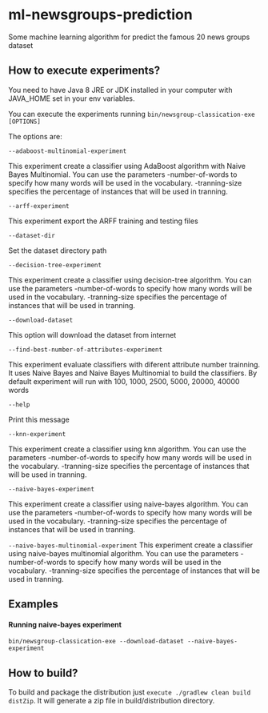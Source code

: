 # ml-newsgroups-prediction
Some machine learning algorithm for predict the famous 20 news groups dataset

## How to execute experiments?

You need to have Java 8 JRE or JDK installed in your computer with JAVA_HOME set in your env variables.

You can execute the experiments running `bin/newsgroup-classication-exe [OPTIONS]`

The options are:

`--adaboost-multinomial-experiment`

This experiment create a classifier using AdaBoost algorithm with Naive Bayes Multinomial. You can use the parameters -number-of-words to specify how many words will be used in the vocabulary. -tranning-size specifies the percentage of  instances that will be used in tranning. 

`--arff-experiment`

This experiment export the ARFF training and testing files

`--dataset-dir`

Set the dataset directory path

`--decision-tree-experiment`

This experiment create a classifier using decision-tree algorithm. You can use the parameters -number-of-words to specify how many words will be used in the
vocabulary. -tranning-size specifies the percentage of instances that will be used in tranning.

`--download-dataset`

This option will download the dataset from internet

`--find-best-number-of-attributes-experiment`

This experiment evaluate classifiers with diferent attribute number trainning. It uses Naive Bayes and Naive Bayes Multinomial to build the classifiers. By
default experiment will run with 100, 1000, 2500, 5000, 20000, 40000 words

`--help`

Print this message

`--knn-experiment`

This experiment create a classifier using knn algorithm. You can use the parameters -number-of-words to specify how many words will be used in the vocabulary. -tranning-size specifies the percentage of instances that will be used in tranning.

`--naive-bayes-experiment`

This experiment create a classifier using naive-bayes algorithm. You can use the parameters -number-of-words to specify how many words will be used in the
vocabulary. -tranning-size specifies the percentage of instances that will be used in tranning.

`--naive-bayes-multinomial-experiment`
This experiment create a classifier using naive-bayes multinomial algorithm. You can use the parameters -number-of-words to specify how many words will be used in the vocabulary. -tranning-size specifies the percentage of instances that will be used in tranning.

## Examples

#### Running naive-bayes experiment
`bin/newsgroup-classication-exe --download-dataset --naive-bayes-experiment`

## How to build?

To build and package the distribution just `execute ./gradlew clean build distZip`. It will generate a zip file in build/distribution directory. 
